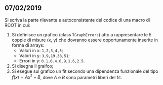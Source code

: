 ## 07/02/2019

Si scriva la parte rilevante e autoconsistente del codice di una macro di ROOT in cui:

1. Si definisce un grafico (class `TGraphErrors`) atto a rappresentare le 5 coppie di misure (x, y) che dovranno essere opportunamente inserite in forma di arrays:
    - Valori in x: `1,2,3,4,5`;
    - Valori in y: `3,9,19,33,51`;
    - Errori in y: `0.1,0.4,0.9,1.6,2.5`.
2. Si disegna il graifco;
3. Si esegue sul grafico un fit secondo una dipendenza funzionale del tipo $f(x) = Ax^2 + B$, dove $A$ e $B$ sono parametri liberi del fit.
